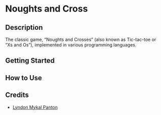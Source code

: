 # Noughts and Cross

## Description

The classic game, “Noughts and Crosses” (also known as Tic-tac-toe or “Xs and
Os”), implemented in various programming languages.

## Getting Started

## How to Use

## Credits

- [Lyndon Mykal Panton](https://github.com/lyndonpanton)
